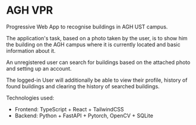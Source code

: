# AGH VPR
Progressive Web App to recognise buildings in AGH UST campus.

The application's task, based on a photo taken by the user, is to show him the building on the AGH campus where it is currently located and basic information about it.

An unregistered user can search for buildings based on the attached photo and setting up an account.

The logged-in User will additionally be able to view their profile, history of found buildings and clearing the history of searched buildings.

Technologies used:
- Frontend: TypeScript + React + TailwindCSS
- Backend: Python + FastAPI + Pytorch, OpenCV + SQLite
